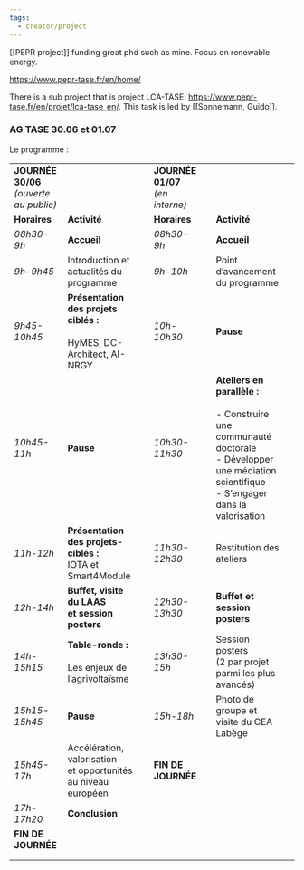 ```yaml
---
tags:
  - creator/project
---
```

[[PEPR project]] funding great phd such as mine.
Focus on renewable energy.

https://www.pepr-tase.fr/en/home/

There is a sub project that is project LCA-TASE: https://www.pepr-tase.fr/en/projet/lca-tase_en/. This task is led by [[Sonnemann, Guido]].
### AG TASE 30.06 et 01.07
Le programme :

|                                              |                                                                           |     |                                       |     |                                                                                                                                                         |     |
| -------------------------------------------- | ------------------------------------------------------------------------- | --- | ------------------------------------- | --- | ------------------------------------------------------------------------------------------------------------------------------------------------------- | --- |
| **JOURNÉE 30/06  <br>**_(ouverte au public)_ |                                                                           |     | **JOURNÉE 01/07  <br>**_(en interne)_ |     |                                                                                                                                                         |     |
| **Horaires**                                 | **Activité**                                                              |     | **Horaires**                          |     | **Activité**                                                                                                                                            |     |
| _08h30-9h_                                   | **Accueil**                                                               |     | _08h30-9h_                            |     | **Accueil**                                                                                                                                             |     |
| _9h-9h45_                                    | Introduction et actualités du programme                                   |     | _9h-10h_                              |     | Point d’avancement du programme                                                                                                                         |     |
| _9h45-10h45_                                 | **Présentation des projets ciblés :**<br><br>HyMES, DC-Architect, AI-NRGY |     | _10h-10h30_                           |     | **Pause**                                                                                                                                               |     |
| _10h45-11h_                                  | **Pause**                                                                 |     | _10h30-11h30_                         |     | **Ateliers en parallèle :**<br><br>- Construire une communauté doctorale<br>- Développer une médiation scientifique<br>- S’engager dans la valorisation |     |
| _11h-12h_                                    | **Présentation des projets-ciblés :**  <br>IOTA et Smart4Module           |     | _11h30-12h30_                         |     | Restitution des ateliers                                                                                                                                |     |
| _12h-14h_                                    | **Buffet, visite du LAAS  <br>et session posters**                        |     | _12h30-13h30_                         |     | **Buffet et session posters**                                                                                                                           |     |
| _14h-15h15_                                  | **Table-ronde :**<br><br>Les enjeux de l’agrivoltaïsme                    |     | _13h30-15h_                           |     | Session posters  <br>(2 par projet parmi les plus avancés)                                                                                              |     |
| _15h15-15h45_                                | **Pause**                                                                 |     | _15h-18h_                             |     | Photo de groupe et visite du CEA Labège                                                                                                                 |     |
| _15h45-17h_                                  | Accélération, valorisation  <br>et opportunités au niveau européen        |     | **FIN DE** **JOURNÉE**                |     |                                                                                                                                                         |     |
| _17h-17h20_                                  | **Conclusion**                                                            |     |                                       |     |                                                                                                                                                         |     |
| **FIN DE JOURNÉE**                           |                                                                           |     |                                       |     |                                                                                                                                                         |     |
|                                              |                                                                           |     |                                       |     |                                                                                                                                                         |     |
|                                              |                                                                           |     |                                       |     |                                                                                                                                                         |     |